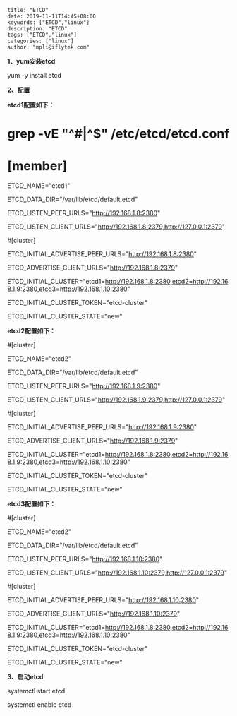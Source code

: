 

    title: "ETCD"
    date: 2019-11-11T14:45+08:00
    keywords: ["ETCD","linux"]
    description: "ETCD"
    tags: ["ETCD","linux"]
    categories: ["linux"]
    author: "mpli@iflytek.com"

**1、yum安装etcd**

yum -y install etcd



**2、配置**

**etcd1配置如下：**



 # grep -vE "^#|^$" /etc/etcd/etcd.conf 

 # [member]

ETCD_NAME="etcd1"

ETCD_DATA_DIR="/var/lib/etcd/default.etcd"

ETCD_LISTEN_PEER_URLS="http://192.168.1.8:2380"

ETCD_LISTEN_CLIENT_URLS="http://192.168.1.8:2379,http://127.0.0.1:2379"

 #[cluster]

ETCD_INITIAL_ADVERTISE_PEER_URLS="http://192.168.1.8:2380"

ETCD_ADVERTISE_CLIENT_URLS="http://192.168.1.8:2379"

ETCD_INITIAL_CLUSTER="etcd1=http://192.168.1.8:2380,etcd2=http://192.168.1.9:2380,etcd3=http://192.168.1.10:2380"

ETCD_INITIAL_CLUSTER_TOKEN="etcd-cluster"

ETCD_INITIAL_CLUSTER_STATE="new"



**etcd2配置如下：**

 #[cluster]

ETCD_NAME="etcd2"

ETCD_DATA_DIR="/var/lib/etcd/default.etcd"

ETCD_LISTEN_PEER_URLS="http://192.168.1.9:2380"

ETCD_LISTEN_CLIENT_URLS="http://192.168.1.9:2379,http://127.0.0.1:2379"

 #[cluster]

ETCD_INITIAL_ADVERTISE_PEER_URLS="http://192.168.1.9:2380"

ETCD_ADVERTISE_CLIENT_URLS="http://192.168.1.9:2379"

ETCD_INITIAL_CLUSTER="etcd1=http://192.168.1.8:2380,etcd2=http://192.168.1.9:2380,etcd3=http://192.168.1.10:2380"

ETCD_INITIAL_CLUSTER_TOKEN="etcd-cluster"

ETCD_INITIAL_CLUSTER_STATE="new"



**etcd3配置如下：**

 #[cluster]

ETCD_NAME="etcd2"

ETCD_DATA_DIR="/var/lib/etcd/default.etcd"

ETCD_LISTEN_PEER_URLS="http://192.168.1.10:2380"

ETCD_LISTEN_CLIENT_URLS="http://192.168.1.10:2379,http://127.0.0.1:2379"

 #[cluster]

ETCD_INITIAL_ADVERTISE_PEER_URLS="http://192.168.1.10:2380"

ETCD_ADVERTISE_CLIENT_URLS="http://192.168.1.10:2379"

ETCD_INITIAL_CLUSTER="etcd1=http://192.168.1.8:2380,etcd2=http://192.168.1.9:2380,etcd3=http://192.168.1.10:2380"

ETCD_INITIAL_CLUSTER_TOKEN="etcd-cluster"

ETCD_INITIAL_CLUSTER_STATE="new"



**3、启动etcd**

systemctl start etcd

systemctl enable etcd

